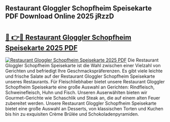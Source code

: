 ## Restaurant Gloggler Schopfheim Speisekarte PDF Download Online 2025 jRzzD

# <h2><a href="http://gce3gni.nevu.top/?p=Restaurant+Gloggler+Schopfheim+Speisekarte">🔗 👉🔴 Restaurant Gloggler Schopfheim Speisekarte 2025 PDF</a></h2>

[![Restaurant Gloggler Schopfheim Speisekarte 2025 PDF](https://i.imgur.com/dBaPXMq.png)](http://gce3gni.nevu.top/?p=Restaurant+Gloggler+Schopfheim+Speisekarte)
Die Restaurant Gloggler Schopfheim Speisekarte ist die Wahl zwischen einer Vielzahl von Gerichten und befriedigt Ihre Geschmackspräferenzen. Es gibt viele leichte und frische Salate auf der Restaurant Gloggler Schopfheim Speisekarte unseres Restaurants. Für Fleischliebhaber bietet unsere Restaurant Gloggler Schopfheim Speisekarte eine große Auswahl an Gerichten: Rindfleisch, Schweinefleisch, Huhn und Fisch. Unseren Auserwählten bieten wir Gourmet-Gerichte wie Schaschlik und Steak an, die auf einem alten Feuer zubereitet werden. Unsere Restaurant Gloggler Schopfheim Speisekarte bietet eine große Auswahl an Desserts, von klassischen Torten und Kuchen bis hin zu exquisiten Crème Brûlée und Schokoladenpyramiden.
